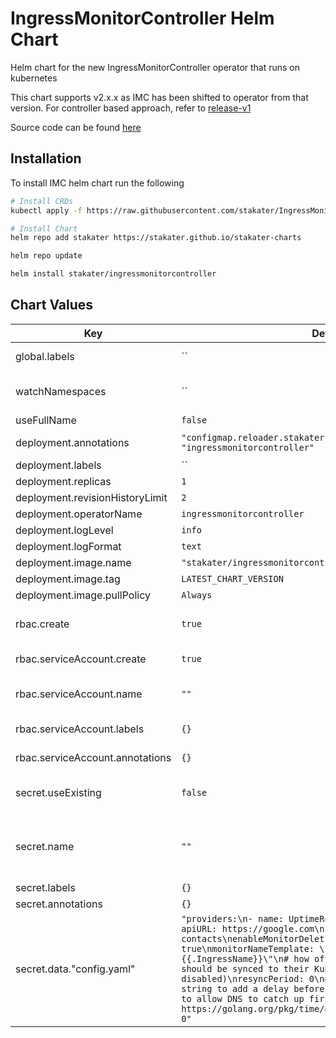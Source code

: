 # IngressMonitorController Helm Chart


Helm chart for the new IngressMonitorController operator that runs on kubernetes

This chart supports v2.x.x as IMC has been shifted to operator from that version. For controller based approach, refer to [release-v1](https://github.com/stakater/IngressMonitorController/tree/release-v1/deployments/kubernetes)

Source code can be found [here](https://github.com/stakater/IngressMonitorController)

## Installation

To install IMC helm chart run the following

```sh
# Install CRDs
kubectl apply -f https://raw.githubusercontent.com/stakater/IngressMonitorController/master/deploy/crds/endpointmonitor.stakater.com_endpointmonitors_crd.yaml

# Install Chart
helm repo add stakater https://stakater.github.io/stakater-charts

helm repo update

helm install stakater/ingressmonitorcontroller
```

## Chart Values

| Key | Default | Description |
|-----|---------|-------------|
| global.labels | `` | Labels to be added to all components |
| watchNamespaces | `` | comma separated namespace names, set empty to watch all namespaces |
| useFullName | `false` |  |
| deployment.annotations | `"configmap.reloader.stakater.com/reload": "ingressmonitorcontroller"` |  Additional annotations on deployment |
| deployment.labels | `` | Additional labels on deployment |
| deployment.replicas | `1` | Replicas for deployment |
| deployment.revisionHistoryLimit | `2` | Limit on rollout history  |
| deployment.operatorName | `ingressmonitorcontroller` |  |
| deployment.logLevel | `info` | Log Level |
| deployment.logFormat | `text` | Formatting logs |
| deployment.image.name | `"stakater/ingressmonitorcontroller"` | Image repository |
| deployment.image.tag | `LATEST_CHART_VERSION` | Tag of the Image |
| deployment.image.pullPolicy | `Always` | Pull policy for the image |
| rbac.create | `true` | Whether to create RBAC (Role/Cluster & RoleBinding/ClusterRoleBinding) |
| rbac.serviceAccount.create | `true` | Whether to create serviceAccount |
| rbac.serviceAccount.name | `""` | Name for ServiceAccount, if empty the default chart name will be used |
| rbac.serviceAccount.labels | `{}` | Additional labels on ServiceAccount |
| rbac.serviceAccount.annotations | `{}` | Additional annotations on ServiceAccount|
| secret.useExisting | `false` | Whether to use an existing secret, if true, this chart will not create secret |
| secret.name | `""` | Name used for secret, either already existing secret or created from this chart, if empty the default chart name will be used |
| secret.labels | `{}` | Additional labels on Secret |
| secret.annotations | `{}` | Additional annotations on Secret|
| secret.data."config.yaml" | `"providers:\n- name: UptimeRobot\n  apiKey: your-api-key\n  apiURL: https://google.com\n  alertContacts: some-alert-contacts\nenableMonitorDeletion: true\nmonitorNameTemplate: \"{{.Namespace}}-{{.IngressName}}\"\n# how often (in seconds) monitors should be synced to their Kubernetes resources (0 = disabled)\nresyncPeriod: 0\n# creationDelay is a duration string to add a delay before creating new monitor (e.g., to allow DNS to catch up first)\n# https://golang.org/pkg/time/#ParseDuration\ncreationDelay: 0"` | Config for secret used for IMC |

